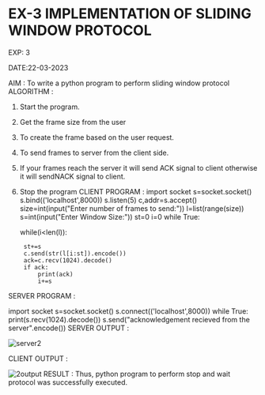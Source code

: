 # EX-3 IMPLEMENTATION OF SLIDING WINDOW PROTOCOL
EXP: 3

DATE:22-03-2023

AIM :
To write a python program to perform sliding window protocol
ALGORITHM :
1. Start the program.
2. Get the frame size from the user
3. To create the frame based on the user request.
4. To send frames to server from the client side.
5. If your frames reach the server it will send ACK signal to client otherwise it will sendNACK signal to client.
6. Stop the program
CLIENT PROGRAM :
import socket
s=socket.socket()
s.bind(('localhost',8000))
s.listen(5)
c,addr=s.accept()
size=int(input("Enter number of frames to send:"))
l=list(range(size))
s=int(input("Enter Window Size:"))
st=0
i=0
while True:

	while(i<len(l)):

		st+=s
		c.send(str(l[i:st]).encode())
		ack=c.recv(1024).decode()
		if ack:
			print(ack)
			i+=s
SERVER PROGRAM :

import socket
s=socket.socket()
s.connect(('localhost',8000))
while True:
	print(s.recv(1024).decode())
	s.send("acknowledgement recieved from the server".encode())
SERVER OUTPUT :

![server2](https://github.com/ARUNKUMART9968/EX-3/assets/121215794/b1f3d9fd-8438-48cc-bca4-7bb4014e6e14)

CLIENT OUTPUT :

![2output](https://github.com/ARUNKUMART9968/EX-3/assets/121215794/a3cca31b-f0e9-4c32-8704-22838fade788)
RESULT :
Thus, python program to perform stop and wait protocol was successfully executed.
